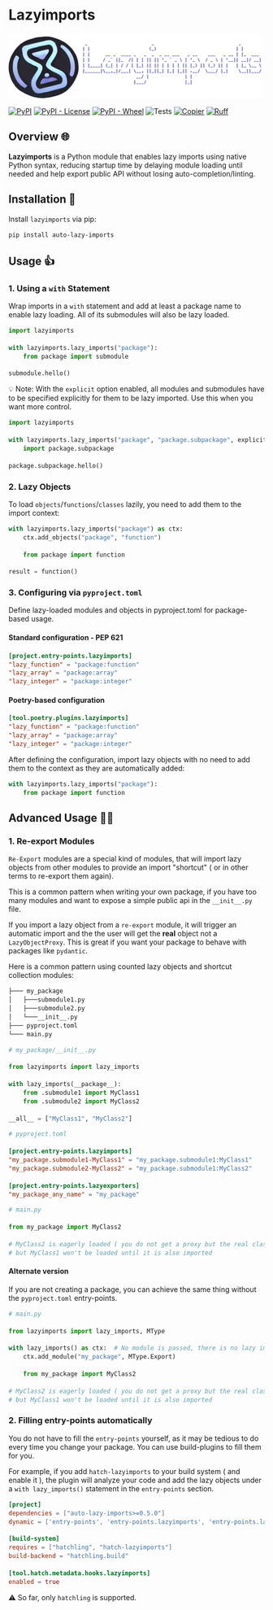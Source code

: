 # Lazyimports

[![logo](https://raw.githubusercontent.com/hmiladhia/lazyimports/refs/heads/main/docs/linelogo.png)](https://pypi.org/project/auto-lazy-imports/)

[![PyPI](https://img.shields.io/pypi/v/auto-lazy-imports)](https://pypi.org/project/auto-lazy-imports/)
[![PyPI - License](https://img.shields.io/pypi/l/auto-lazy-imports)](https://pypi.org/project/auto-lazy-imports/)
[![PyPI - Wheel](https://img.shields.io/pypi/wheel/auto-lazy-imports)](https://pypi.org/project/auto-lazy-imports/)
![Tests](https://github.com/hmiladhia/lazyimports/actions/workflows/quality.yaml/badge.svg)
[![Copier](https://img.shields.io/endpoint?url=https://raw.githubusercontent.com/copier-org/copier/master/img/badge/badge-grayscale-inverted-border-orange.json)](https://github.com/copier-org/copier)
[![Ruff](https://img.shields.io/endpoint?url=https://raw.githubusercontent.com/astral-sh/ruff/main/assets/badge/v2.json)](https://github.com/astral-sh/ruff)

## Overview 🌐

**Lazyimports** is a Python module that enables lazy imports using native Python syntax, reducing startup time by delaying module loading until needed and help export public API without losing auto-completion/linting.

## Installation 🔨

Install `lazyimports` via pip:

```sh
pip install auto-lazy-imports
```

## Usage 👍

### 1. Using a `with` Statement

Wrap imports in a `with` statement and add at least a package name to enable lazy loading. All of its submodules will also be lazy loaded.

```python
import lazyimports

with lazyimports.lazy_imports("package"):
    from package import submodule

submodule.hello()
```

💡 Note: With the `explicit` option enabled, all modules and submodules have to be specified explicitly for them to be lazy imported. Use this when you want more control.

```python
import lazyimports

with lazyimports.lazy_imports("package", "package.subpackage", explicit=True):
    import package.subpackage

package.subpackage.hello()
```

### 2. Lazy Objects

To load `objects`/`functions`/`classes` lazily, you need to add them to the import context:

```python
with lazyimports.lazy_imports("package") as ctx:
    ctx.add_objects("package", "function")

    from package import function

result = function()
```

### 3. Configuring via `pyproject.toml`

Define lazy-loaded modules and objects in pyproject.toml for package-based usage.

#### Standard configuration - PEP 621

```toml
[project.entry-points.lazyimports]
"lazy_function" = "package:function"
"lazy_array" = "package:array"
"lazy_integer" = "package:integer"
```

#### Poetry-based configuration

```toml
[tool.poetry.plugins.lazyimports]
"lazy_function" = "package:function"
"lazy_array" = "package:array"
"lazy_integer" = "package:integer"
```

After defining the configuration, import lazy objects with no need to add them to the context as they are automatically added:

```python
with lazyimports.lazy_imports("package"):
    from package import function
```

## Advanced Usage 🧑‍🏫

### 1. Re-export Modules

`Re-Export` modules are a special kind of modules, that will import lazy objects from other modules to provide an import "shortcut" ( or in other terms to re-export them again).

This is a common pattern when writing your own package, if you have too many modules and want to expose a simple public api in the `__init__.py` file.

If you import a lazy object from a `re-export` module, it will trigger an automatic import and the the user will get the **real** object not a `LazyObjectProxy`. This is great if you want your package to behave with packages like `pydantic`.

Here is a common pattern using counted lazy objects and shortcut collection modules:

```bash
├─── my_package
│   ├───submodule1.py
│   ├───submodule2.py
│   └───__init__.py
├─── pyproject.toml
└─── main.py
```

```python
# my_package/__init__.py

from lazyimports import lazy_imports

with lazy_imports(__package__):
    from .submodule1 import MyClass1
    from .submodule2 import MyClass2

__all__ = ["MyClass1", "MyClass2"]
```

```toml
# pyproject.toml

[project.entry-points.lazyimports]
"my_package.submodule1-MyClass1" = "my_package.submodule1:MyClass1"
"my_package.submodule2-MyClass2" = "my_package.submodule1:MyClass2"

[project.entry-points.lazyexporters]
"my_package_any_name" = "my_package"
```

```python
# main.py

from my_package import MyClass2

# MyClass2 is eagerly loaded ( you do not get a proxy but the real class ),
# but MyClass1 won't be loaded until it is also imported
```

#### Alternate version

If you are not creating a package, you can achieve the same thing without the `pyproject.toml` entry-points.

```python
# main.py

from lazyimports import lazy_imports, MType

with lazy_imports() as ctx:  # No module is passed, there is no lazy importing involved.
    ctx.add_module("my_package", MType.Export)

    from my_package import MyClass2

# MyClass2 is eagerly loaded ( you do not get a proxy but the real class ),
# but MyClass1 won't be loaded until it is also imported
```

### 2. Filling entry-points automatically

You do not have to fill the `entry-points` yourself, as it may be tedious to do every time you change your package. You can use build-plugins to fill them for you.

For example, if you add `hatch-lazyimports` to your build system ( and enable it ), the plugin will analyze your code and add the lazy objects under a `with lazy_imports()` statement in the `entry-points` section.

```toml
[project]
dependencies = ["auto-lazy-imports>=0.5.0"]
dynamic = ['entry-points', 'entry-points.lazyimports', 'entry-points.lazyexporters']

[build-system]
requires = ["hatchling", "hatch-lazyimports"]
build-backend = "hatchling.build"

[tool.hatch.metadata.hooks.lazyimports]
enabled = true
```

⚠️ So far, only `hatchling` is supported.
